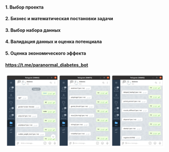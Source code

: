 

#### 1. Выбор проекта


#### 2. Бизнес и математическая постановки задачи


#### 3. Выбор набора данных


#### 4. Валидация данных и оценка потенциала


#### 5. Оценка экономического эффекта


#### https://t.me/paranormal_diabetes_bot
![image](pics/tg.png)